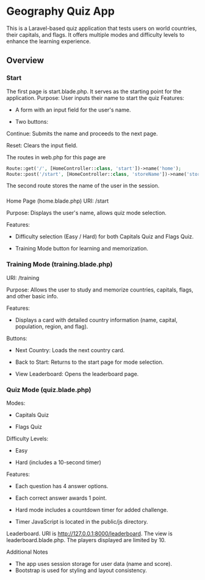 # Geography Quiz App


This is a Laravel-based quiz application that tests users on world countries, their capitals, and flags. It offers multiple modes and difficulty levels to enhance the learning experience.

## Overview
### Start
The first page is start.blade.php. It serves as the starting point for the application.
Purpose: User inputs their name to start the quiz
Features:

- A form with an input field for the user's name.

- Two buttons:

Continue: Submits the name and proceeds to the next page.

Reset: Clears the input field.

The routes in web.php for this page are 
```php
Route::get('/', [HomeController::class, 'start'])->name('home');
Route::post('/start', [HomeController::class, 'storeName'])->name('storeName');
```
The second route stores the name of the user in the session.

### 
Home Page (home.blade.php)
URI: /start

Purpose: Displays the user's name, allows quiz mode selection.

Features:

- Difficulty selection (Easy / Hard) for both Capitals Quiz and Flags Quiz.

- Training Mode button for learning and memorization.

### Training Mode (training.blade.php)
URI: /training

Purpose: Allows the user to study and memorize countries, capitals, flags, and other basic info.

Features:

- Displays a card with detailed country information (name, capital, population, region, and flag).

Buttons:

- Next Country: Loads the next country card.

- Back to Start: Returns to the start page for mode selection.

- View Leaderboard: Opens the leaderboard page.



### Quiz Mode (quiz.blade.php)
Modes:

- Capitals Quiz

- Flags Quiz

Difficulty Levels:

- Easy

- Hard (includes a 10-second timer)

Features:

- Each question has 4 answer options.

- Each correct answer awards 1 point.

- Hard mode includes a countdown timer for added challenge.

- Timer JavaScript is located in the public/js directory.

Leaderboard.
URI is http://127.0.0.1:8000/leaderboard. The view is leaderboard.blade.php. The players displayed are limited by 10. 


Additional Notes
- The app uses session storage for user data (name and score).
- Bootstrap is used for styling and layout consistency.